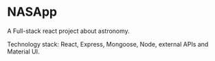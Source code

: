 # NASApp

A Full-stack react project about astronomy.

Technology stack: React, Express, Mongoose, Node, external APIs and Material UI.
